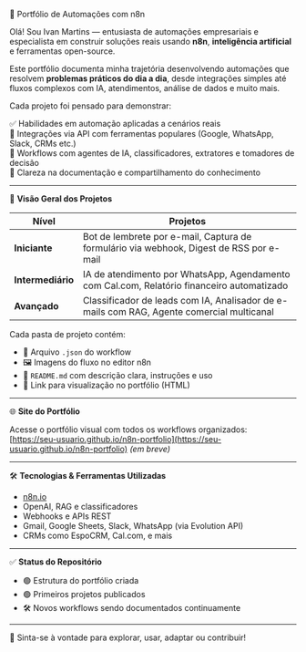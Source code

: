 🧠 Portfólio de Automações com n8n

Olá! Sou Ivan Martins — entusiasta de automações empresariais e especialista em construir soluções reais usando **n8n**, **inteligência artificial** e ferramentas open-source.

Este portfólio documenta minha trajetória desenvolvendo automações que resolvem **problemas práticos do dia a dia**, desde integrações simples até fluxos complexos com IA, atendimentos, análise de dados e muito mais.

Cada projeto foi pensado para demonstrar:

✅ Habilidades em automação aplicadas a cenários reais  
🔗 Integrações via API com ferramentas populares (Google, WhatsApp, Slack, CRMs etc.)  
🧠 Workflows com agentes de IA, classificadores, extratores e tomadores de decisão  
📝 Clareza na documentação e compartilhamento do conhecimento  

---

📁 **Visão Geral dos Projetos**

| Nível        | Projetos |
|--------------|----------|
| **Iniciante** | Bot de lembrete por e-mail, Captura de formulário via webhook, Digest de RSS por e-mail |
| **Intermediário** | IA de atendimento por WhatsApp, Agendamento com Cal.com, Relatório financeiro automatizado |
| **Avançado** | Classificador de leads com IA, Analisador de e-mails com RAG, Agente comercial multicanal |

Cada pasta de projeto contém:

- 🧩 Arquivo `.json` do workflow
- 🖼️ Imagens do fluxo no editor n8n
- 📘 `README.md` com descrição clara, instruções e uso
- 🔗 Link para visualização no portfólio (HTML)

---

🌐 **Site do Portfólio**

Acesse o portfólio visual com todos os workflows organizados:  
[https://seu-usuario.github.io/n8n-portfolio](https://seu-usuario.github.io/n8n-portfolio) *(em breve)*

---

🛠️ **Tecnologias & Ferramentas Utilizadas**

- [n8n.io](https://n8n.io/)
- OpenAI, RAG e classificadores
- Webhooks e APIs REST
- Gmail, Google Sheets, Slack, WhatsApp (via Evolution API)
- CRMs como EspoCRM, Cal.com, e mais

---

✅ **Status do Repositório**

- 🟢 Estrutura do portfólio criada  
- 🟢 Primeiros projetos publicados  
- 🛠️ Novos workflows sendo documentados continuamente  

---

🚀 Sinta-se à vontade para explorar, usar, adaptar ou contribuir!
